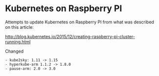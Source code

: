 <!---
 Copyright 2015 Arjen Wassink

 Licensed under the Apache License, Version 2.0 (the "License");
 you may not use this file except in compliance with the License.
 You may obtain a copy of the License at

     http://www.apache.org/licenses/LICENSE-2.0

 Unless required by applicable law or agreed to in writing, software
 distributed under the License is distributed on an "AS IS" BASIS,
 WITHOUT WARRANTIES OR CONDITIONS OF ANY KIND, either express or implied.
 See the License for the specific language governing permissions and
 limitations under the License.
--->

Kubernetes on Raspberry PI
==========================

Attempts to update Kubernetes on Raspberry PI from what was described on this article:

http://blog.kubernetes.io/2015/12/creating-raspberry-pi-cluster-running.html

Changed

    - kube2sky: 1.11 -> 1.15
    - hyperkube-arm 1.1.2 -> 1.8.0
    - pause-arm: 2.0 -> 3.0